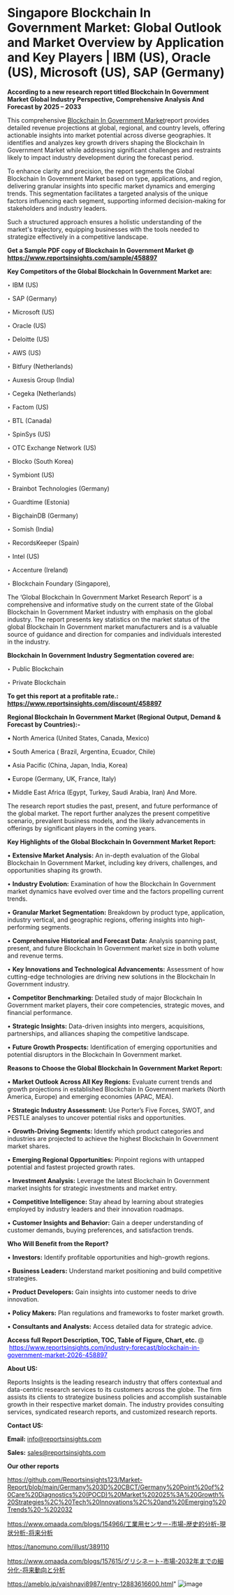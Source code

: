 # Singapore Blockchain In Government Market: Global Outlook and Market Overview by Application and Key Players | IBM (US), Oracle (US), Microsoft (US), SAP (Germany)

<strong>According to a new research report titled Blockchain In Government Market Global Industry Perspective, Comprehensive Analysis And Forecast by 2025 – 2033</strong>

This comprehensive <a href=https://www.reportsinsights.com/sample/458897>Blockchain In Government Market</a>report provides detailed revenue projections at global, regional, and country levels, offering actionable insights into market potential across diverse geographies. It identifies and analyzes key growth drivers shaping the Blockchain In Government Market while addressing significant challenges and restraints likely to impact industry development during the forecast period.

To enhance clarity and precision, the report segments the Global Blockchain In Government Market based on type, applications, and region, delivering granular insights into specific market dynamics and emerging trends. This segmentation facilitates a targeted analysis of the unique factors influencing each segment, supporting informed decision-making for stakeholders and industry leaders.

Such a structured approach ensures a holistic understanding of the market's trajectory, equipping businesses with the tools needed to strategize effectively in a competitive landscape.

<strong>Get a Sample PDF copy of Blockchain In Government Market </strong><strong>@<a href=https://www.reportsinsights.com/sample/458897 style=color:#0000ff;> https://www.reportsinsights.com/sample/458897</a></strong></font>

<strong>Key Competitors of the Global Blockchain In Government Market are:</strong>

‣ IBM (US)

‣ SAP (Germany)

‣ Microsoft (US)

‣ Oracle (US)

‣ Deloitte (US)

‣ AWS (US)

‣ Bitfury (Netherlands)

‣ Auxesis Group (India)

‣ Cegeka (Netherlands)

‣ Factom (US)

‣ BTL (Canada)

‣ SpinSys (US)

‣ OTC Exchange Network (US)

‣ Blocko (South Korea)

‣ Symbiont (US)

‣ Brainbot Technologies (Germany)

‣ Guardtime (Estonia)

‣ BigchainDB (Germany)

‣ Somish (India)

‣ RecordsKeeper (Spain)

‣ Intel (US)

‣ Accenture (Ireland)

‣ Blockchain Foundary (Singapore),

The ‘Global Blockchain In Government Market Research Report’ is a comprehensive and informative study on the current state of the Global Blockchain In Government Market industry with emphasis on the global industry. The report presents key statistics on the market status of the global Blockchain In Government market manufacturers and is a valuable source of guidance and direction for companies and individuals interested in the industry.

<strong>Blockchain In Government Industry Segmentation covered are:</strong>

‣ Public Blockchain

‣ Private Blockchain

<strong>To get this report at a profitable rate.: <a href=https://www.reportsinsights.com/discount/458897 style=color:#0000ff;>https://www.reportsinsights.com/discount/458897</a></strong></font>

<strong>Regional Blockchain In Government Market (Regional Output, Demand &amp; Forecast by Countries):-</strong>

• North America (United States, Canada, Mexico)

• South America ( Brazil, Argentina, Ecuador, Chile)

• Asia Pacific (China, Japan, India, Korea)

• Europe (Germany, UK, France, Italy)

• Middle East Africa (Egypt, Turkey, Saudi Arabia, Iran) And More.

The research report studies the past, present, and future performance of the global market. The report further analyzes the present competitive scenario, prevalent business models, and the likely advancements in offerings by significant players in the coming years.

<strong>Key Highlights of the Global Blockchain In Government Market Report:</strong>

• <strong>Extensive Market Analysis:</strong> An in-depth evaluation of the Global Blockchain In Government Market, including key drivers, challenges, and opportunities shaping its growth.

• <strong>Industry Evolution:</strong> Examination of how the Blockchain In Government market dynamics have evolved over time and the factors propelling current trends.

• <strong>Granular Market Segmentation:</strong> Breakdown by product type, application, industry vertical, and geographic regions, offering insights into high-performing segments.

• <strong>Comprehensive Historical and Forecast Data:</strong> Analysis spanning past, present, and future Blockchain In Government market size in both volume and revenue terms.

• <strong>Key Innovations and Technological Advancements:</strong> Assessment of how cutting-edge technologies are driving new solutions in the Blockchain In Government industry.

• <strong>Competitor Benchmarking:</strong> Detailed study of major Blockchain In Government market players, their core competencies, strategic moves, and financial performance.

• <strong>Strategic Insights:</strong> Data-driven insights into mergers, acquisitions, partnerships, and alliances shaping the competitive landscape.

• <strong>Future Growth Prospects:</strong> Identification of emerging opportunities and potential disruptors in the Blockchain In Government market.

<strong>Reasons to Choose the Global Blockchain In Government Market Report:</strong>

• <strong>Market Outlook Across All Key Regions:</strong> Evaluate current trends and growth projections in established Blockchain In Government markets (North America, Europe) and emerging economies (APAC, MEA).

• <strong>Strategic Industry Assessment:</strong> Use Porter’s Five Forces, SWOT, and PESTLE analyses to uncover potential risks and opportunities.

• <strong>Growth-Driving Segments:</strong> Identify which product categories and industries are projected to achieve the highest Blockchain In Government market shares.

• <strong>Emerging Regional Opportunities:</strong> Pinpoint regions with untapped potential and fastest projected growth rates.

• <strong>Investment Analysis:</strong> Leverage the latest Blockchain In Government market insights for strategic investments and market entry.

• <strong>Competitive Intelligence:</strong> Stay ahead by learning about strategies employed by industry leaders and their innovation roadmaps.

• <strong>Customer Insights and Behavior:</strong> Gain a deeper understanding of customer demands, buying preferences, and satisfaction trends.

<strong>Who Will Benefit from the Report?</strong>

• <strong>Investors:</strong> Identify profitable opportunities and high-growth regions.

• <strong>Business Leaders:</strong> Understand market positioning and build competitive strategies.

• <strong>Product Developers:</strong> Gain insights into customer needs to drive innovation.

• <strong>Policy Makers:</strong> Plan regulations and frameworks to foster market growth.

• <strong>Consultants and Analysts:</strong> Access detailed data for strategic advice.
</ul>
<strong>Access full Report Description, TOC, Table of Figure, Chart, etc. </strong>@  <a href=https://www.reportsinsights.com/industry-forecast/blockchain-in-government-market-2026-458897 style=color:#0000ff;>https://www.reportsinsights.com/industry-forecast/blockchain-in-government-market-2026-458897</a></font>

<strong><strong>About US</strong>:</strong>

Reports Insights is the leading research industry that offers contextual and data-centric research services to its customers across the globe. The firm assists its clients to strategize business policies and accomplish sustainable growth in their respective market domain. The industry provides consulting services, syndicated research reports, and customized research reports.

<strong>Contact US:</strong>

<p class=""""><b>Email:</b> <a href=mailto:info@reportsinsights.com>info@reportsinsights.com</a></p>
<p class=""""><b>Sales:</b> <a href=mailto:sales@reportsinsights.com>sales@reportsinsights.com</a></p>

<strong>Our other reports</strong>

<a href=https://github.com/Reportsinsights123/Market-Report/blob/main/Germany%203D%20CBCT/Germany%20Point%20of%20Care%20Diagnostics%20(POCD)%20Market%202025%3A%20Growth%20Strategies%2C%20Tech%20Innovations%2C%20and%20Emerging%20Trends%20-%202032>https://github.com/Reportsinsights123/Market-Report/blob/main/Germany%203D%20CBCT/Germany%20Point%20of%20Care%20Diagnostics%20(POCD)%20Market%202025%3A%20Growth%20Strategies%2C%20Tech%20Innovations%2C%20and%20Emerging%20Trends%20-%202032</a>

<a href=https://www.omaada.com/blogs/154966/工業用センサー-市場-歴史的分析-現状分析-将来分析>https://www.omaada.com/blogs/154966/工業用センサー-市場-歴史的分析-現状分析-将来分析</a>

<a href=https://tanomuno.com/illust/389110>https://tanomuno.com/illust/389110</a>

<a href=https://www.omaada.com/blogs/157615/グリシネート-市場-2032年までの細分化-将来動向と分析>https://www.omaada.com/blogs/157615/グリシネート-市場-2032年までの細分化-将来動向と分析</a>

<a href=https://ameblo.jp/vaishnavi8987/entry-12883616600.html>https://ameblo.jp/vaishnavi8987/entry-12883616600.html</a>"
![image](https://github.com/user-attachments/assets/f2214026-12cc-4ae7-b7b4-a6eeebdb4572)

